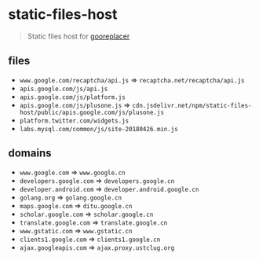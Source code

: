 # static-files-host

> Static files host for [gooreplacer](https://github.com/jiacai2050/gooreplacer)

## files

- `www.google.com/recaptcha/api.js` => `recaptcha.net/recaptcha/api.js`
- `apis.google.com/js/api.js`
- `apis.google.com/js/platform.js`
- `apis.google.com/js/plusone.js` => `cdn.jsdelivr.net/npm/static-files-host/public/apis.google.com/js/plusone.js`
- `platform.twitter.com/widgets.js`
- `labs.mysql.com/common/js/site-20180426.min.js`

## domains

- `www.google.com` => `www.google.cn`
- `developers.google.com` => `developers.google.cn`
- `developer.android.com` => `developer.android.google.cn`
- `golang.org` => `golang.google.cn`
- `maps.google.com` => `ditu.google.cn`
- `scholar.google.com` => `scholar.google.cn`
- `translate.google.com` => `translate.google.cn`
- `www.gstatic.com` => `www.gstatic.cn`
- `clients1.google.com` => `clients1.google.cn`
- `ajax.googleapis.com` => `ajax.proxy.ustclug.org`
